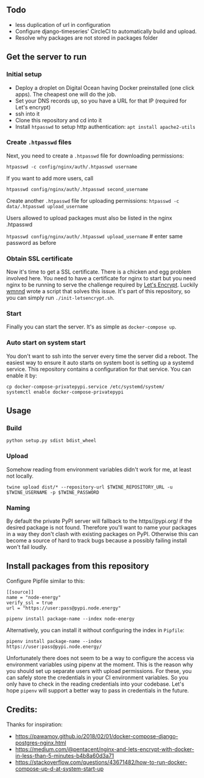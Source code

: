## Todo
* less duplication of url in configuration
* Configure django-timeseries' CircleCI to automatically build and upload.
* Resolve why packages are not stored in packages folder

## Get the server to run

### Initial setup

* Deploy a droplet on Digital Ocean having Docker preinstalled (one click apps). The cheapest one will do the job.
* Set your DNS records up, so you have a URL for that IP (required for Let's encrypt)
* ssh into it
* Clone this repository and cd into it
* Install `htpasswd` to setup http authentication: `apt install apache2-utils`

### Create `.htpasswd` files

Next, you need to create a `.htpasswd` file for downloading permissions:

`htpasswd -c config/nginx/auth/.htpasswd username`

If you want to add more users, call

`htpasswd config/nginx/auth/.htpasswd second_username`

Create another `.htpasswd` file for uploading permissions:
`htpasswd -c data/.htpasswd upload_username`

Users allowed to upload packages must also be listed in the nginx .htpasswd

`htpasswd config/nginx/auth/.htpasswd upload_username` # enter same password as before

### Obtain SSL certificate
Now it's time to get a SSL certificate. There is a chicken and egg problem involved here.
You need to have a certificate for nginx to start but you need nginx to be running to serve the challenge required by [Let's Encrypt](https://letsencrypt.org/).
Luckily [wmnnd](https://github.com/wmnnd/nginx-certbot) wrote a script that solves this issue.
It's part of this repository, so you can simply run `./init-letsencrypt.sh`.

### Start
Finally you can start the server. It's as simple as `docker-compose up`.


### Auto start on system start
You don't want to ssh into the server every time the server did a reboot. 
The easiest way to ensure it auto starts on system boot is setting up a systemd service.
This repository contains a configuration for that service.
You can enable it by: 

```
cp docker-compose-privatepypi.service /etc/systemd/system/
systemctl enable docker-compose-privatepypi
```

## Usage

### Build

`python setup.py sdist bdist_wheel`

### Upload
Somehow reading from environment variables didn't work for me, at least not locally.

`twine upload dist/* --repository-url $TWINE_REPOSITORY_URL -u $TWINE_USERNAME -p $TWINE_PASSWORD`

### Naming
By default the private PyPI server will fallback to the https//pypi.org/ if the desired package is not found.
Therefore you'll want to name your packages in a way they don't clash with existing packages on PyPI.
Otherwise this can become a source of hard to track bugs because a possibly failing install won't fail loudly.


## Install packages from this repository
Configure Pipfile similar to this:
```
[[source]]
name = "node-energy"
verify_ssl = true
url = "https://user:pass@pypi.node.energy"
```

`pipenv install package-name --index node-energy`

Alternatively, you can install it without configuring the index in `Pipfile`: 

`pipenv install package-name --index https://user:pass@pypi.node.energy/`

Unfortunately there does not seem to be a way to configure the access via environment variables using pipenv at the moment.
This is the reason why you should set up separate users with upload permissions. 
For these, you can safely store the credentials in your CI environment variables.
So you only have to check in the reading credentials into your codebase.
Let's hope `pipenv` will support a better way to pass in credentials in the future.

## Credits:
Thanks for inspiration:
* https://pawamoy.github.io/2018/02/01/docker-compose-django-postgres-nginx.html
* https://medium.com/@pentacent/nginx-and-lets-encrypt-with-docker-in-less-than-5-minutes-b4b8a60d3a71
* https://stackoverflow.com/questions/43671482/how-to-run-docker-compose-up-d-at-system-start-up

